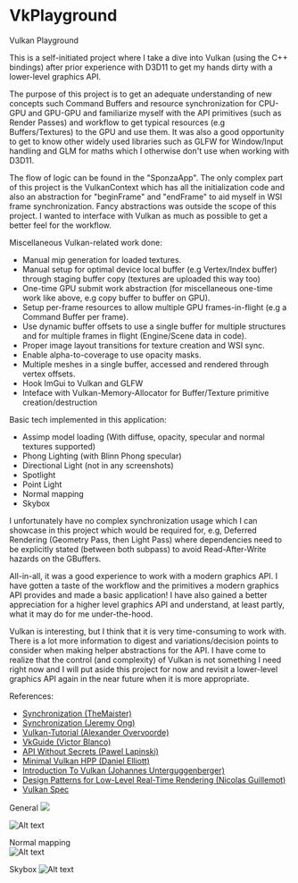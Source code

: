 # VkPlayground
Vulkan Playground  
  
This is a self-initiated project where I take a dive into Vulkan (using the C++ bindings) after prior experience with D3D11 to get my hands dirty with a lower-level graphics API.
  
The purpose of this project is to get an adequate understanding of new concepts such Command Buffers and resource synchronization for CPU-GPU and GPU-GPU and familiarize myself with the API primitives (such as Render Passes) and workflow to get 
typical resources (e.g Buffers/Textures) to the GPU and use them. It was also a good opportunity to get to know other widely used libraries such as GLFW for Window/Input handling and GLM for maths which I otherwise don't use when working with D3D11.
  
The flow of logic can be found in the "SponzaApp". The only complex part of this project is the VulkanContext which has all the initialization code and also an abstraction for "beginFrame" and "endFrame"
to aid myself in WSI frame synchronization. Fancy abstractions was outside the scope of this project. I wanted to interface with Vulkan as much as possible to get a better feel for the workflow.
  
Miscellaneous Vulkan-related work done:
- Manual mip generation for loaded textures.  
- Manual setup for optimal device local buffer (e.g Vertex/Index buffer) through staging buffer copy (textures are uploaded this way too)  
- One-time GPU submit work abstraction (for miscellaneous one-time work like above, e.g copy buffer to buffer on GPU).  
- Setup per-frame resources to allow multiple GPU frames-in-flight (e.g a Command Buffer per frame).  
- Use dynamic buffer offsets to use a single buffer for multiple structures and for multiple frames in flight (Engine/Scene data in code).  
- Proper image layout transitions for texture creation and WSI sync.
- Enable alpha-to-coverage to use opacity masks.
- Multiple meshes in a single buffer, accessed and rendered through vertex offsets.
- Hook ImGui to Vulkan and GLFW
- Inteface with Vulkan-Memory-Allocator for Buffer/Texture primitive creation/destruction
  
Basic tech implemented in this application:  
- Assimp model loading (With diffuse, opacity, specular and normal textures supported)
- Phong Lighting (with Blinn Phong specular)
- Directional Light (not in any screenshots)
- Spotlight
- Point Light
- Normal mapping
- Skybox
  
I unfortunately have no complex synchronization usage which I can showcase in this project which would be required for, e.g, Deferred Rendering (Geometry Pass, then Light Pass) where dependencies need to be explicitly stated (between both subpass)
to avoid Read-After-Write hazards on the GBuffers. 
  
All-in-all, it was a good experience to work with a modern graphics API. I have gotten a taste of the workflow and the primitives a modern graphics API provides and made a basic application! I have also gained a better appreciation for a higher level graphics API and understand, at least partly, what it may do for me under-the-hood.
  
Vulkan is interesting, but I think that it is very time-consuming to work with. There is a lot more information to digest and variations/decision points to consider when making helper abstractions for the API.
I have come to realize that the control (and complexity) of Vulkan is not something I need right now and I will put aside this project for now and revisit a lower-level graphics API again in the near future when it is more appropriate.
  
References:
- [Synchronization (TheMaister)](https://themaister.net/blog/2019/08/14/yet-another-blog-explaining-vulkan-synchronization/)
- [Synchronization (Jeremy Ong)](https://www.jeremyong.com/vulkan/graphics/rendering/2018/11/22/vulkan-synchronization-primer/)
- [Vulkan-Tutorial (Alexander Overvoorde)](https://vulkan-tutorial.com/)
- [VkGuide (Victor Blanco)](https://vkguide.dev/)
- [API Without Secrets (Pawel Lapinski)](https://software.intel.com/content/www/us/en/develop/articles/api-without-secrets-introduction-to-vulkan-preface.html)
- [Minimal Vulkan HPP (Daniel Elliott)](https://github.com/dokipen3d/vulkanHppMinimalExample)
- [Introduction To Vulkan (Johannes Unterguggenberger)](https://www.youtube.com/watch?v=isbMMIwmZes)
- [Design Patterns for Low-Level Real-Time Rendering (Nicolas Guillemot)](https://www.youtube.com/watch?v=mdPeXJ0eiGc)
- [Vulkan Spec](https://renderdoc.org/vkspec_chunked/index.html)
  
General
![](Animation.gif)  
  
![Alt text](pic1.png?raw=true "General")
  
Normal mapping  
![Alt text](nor.png?raw=true "Normal")
  
Skybox
![Alt text](skybox.png?raw=true "Skybox")


